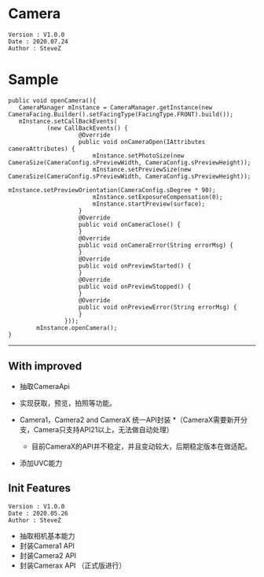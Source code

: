 # Camera

```text
Version : V1.0.0
Date : 2020.07.24
Author : SteveZ
```

# Sample

```text
public void openCamera(){
   CameraManager mInstance = CameraManager.getInstance(new CameraFacing.Builder().setFacingType(FacingType.FRONT).build());
   mInstance.setCallBackEvents(
           (new CallBackEvents() {
                    @Override
                    public void onCameraOpen(IAttributes cameraAttributes) {
                        mInstance.setPhotoSize(new CameraSize(CameraConfig.sPreviewWidth, CameraConfig.sPreviewHeight));
                        mInstance.setPreviewSize(new CameraSize(CameraConfig.sPreviewWidth, CameraConfig.sPreviewHeight));
                        mInstance.setPreviewOrientation(CameraConfig.sDegree * 90);
                        mInstance.setExposureCompensation(0);
                        mInstance.startPreview(surface);
                    }
                    @Override
                    public void onCameraClose() {
                    }
                    @Override
                    public void onCameraError(String errorMsg) {
                    }
                    @Override
                    public void onPreviewStarted() {
                    }
                    @Override
                    public void onPreviewStopped() {
                    }
                    @Override
                    public void onPreviewError(String errorMsg) {
                    }
                }));
        mInstance.openCamera();
}
```

-----

## With improved

- 抽取CameraApi
- 实现获取，预览，拍照等功能。
- Camera1，Camera2 and CameraX 统一API封装
   *（CameraX需要新开分支，Camera只支持API21以上，无法做自动处理）
   * 目前CameraX的API并不稳定，并且变动较大，后期稳定版本在做适配。
   
- 添加UVC能力

## Init Features

```text
Version : V1.0.0
Date : 2020.05.26
Author : SteveZ
```

- 抽取相机基本能力
- 封装Camera1 API
- 封装Camera2 API
- 封装Camerax API （正式版进行）